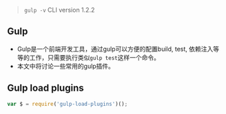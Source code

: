 > `gulp -v` CLI version 1.2.2

## Gulp

+ Gulp是一个前端开发工具，通过gulp可以方便的配置build, test, 依赖注入等等的工作，只需要执行类似`gulp test`这样一个命令。
+ 本文中将讨论一些常用的gulp插件。

## Gulp load plugins
```js
var $ = require('gulp-load-plugins')();
```

